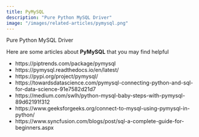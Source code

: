 ```yaml
---
title: PyMySQL
description: "Pure Python MySQL Driver"
image: "/images/related-articles/pymysql.png"
---
```


Pure Python MySQL Driver

Here are some articles about **PyMySQL** that you may find helpful

<ul>
  <li> https://piptrends.com/package/pymysql </li>
  <li> https://pymysql.readthedocs.io/en/latest/ </li>
  <li> https://pypi.org/project/pymysql/ </li>
  <li> https://towardsdatascience.com/pymysql-connecting-python-and-sql-for-data-science-91e7582d21d7 </li>
  <li> https://medium.com/swlh/python-mysql-baby-steps-with-pymysql-89d62191f312 </li>
  <li> https://www.geeksforgeeks.org/connect-to-mysql-using-pymysql-in-python/ </li>
  <li> https://www.syncfusion.com/blogs/post/sql-a-complete-guide-for-beginners.aspx </li>
</ul>
